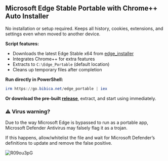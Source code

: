## Microsoft Edge Stable Portable with Chrome++ Auto Installer

No installation or setup required. Keeps all history, cookies, extensions, and settings even when moved to another device.

**Script features:**

* Downloads the latest Edge Stable x64 from [edge\_installer](https://github.com/bibicadotnet/edge_installer)
* Integrates Chrome++ for extra features
* Extracts to `C:\Edge_Portable` (default location)
* Cleans up temporary files after completion

**Run directly in PowerShell:**

```powershell
irm https://go.bibica.net/edge_portable | iex
```

**Or download the pre-built [release](https://github.com/bibicadotnet/microsoft-edge-portable/releases/latest)**, extract, and start using immediately.

### ⚠ Virus warning?

Due to the way Microsoft Edge is bypassed to run as a portable app, Microsoft Defender Antivirus may falsely flag it as a trojan.

If this happens, allow/whitelist the file and wait for Microsoft Defender’s definitions to update and remove the false positive.

<img src="https://img.bibica.net/R09ou3pG.png" alt="R09ou3pG">


